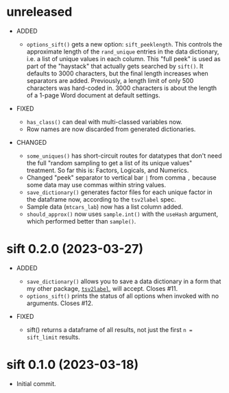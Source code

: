 # unreleased

- ADDED
    - `options_sift()` gets a new option: `sift_peeklength`. This controls the approximate length of the `rand_unique` entries in the data dictionary, i.e. a list of unique values in each column. This "full peek" is used as part of the "haystack" that actually gets searched by `sift()`. It defaults to 3000 characters, but the final length increases when separators are added. Previously, a length limit of only 500 characters was hard-coded in. 3000 characters is about the length of a 1-page Word document at default settings.

- FIXED
    - `has_class()` can deal with multi-classed variables now.
    - Row names are now discarded from generated dictionaries.

- CHANGED
    - `some_uniques()` has short-circuit routes for datatypes that don't need the full "random sampling to get a list of its unique values" treatment. So far this is: Factors, Logicals, and Numerics.
    - Changed "peek" separator to vertical bar `|` from comma `,` because some data may use commas within string values.
    - `save_dictionary()` generates factor files for each unique factor in the dataframe now, according to the `tsv2label` spec.
    - Sample  data (`mtcars_lab`) now has a list column added.
    - `should_approx()` now uses `sample.int()` with the `useHash` argument, which performed better than `sample()`.
    
    

# sift 0.2.0 (2023-03-27)

- ADDED
    - `save_dictionary()` allows you to save a data dictionary in a form that my other package, [`tsv2label`](https://github.com/DesiQuintans/tsv2label), will accept. Closes #11.
    - `options_sift()` prints the status of all options when invoked with no arguments. Closes #12.

- FIXED
    - sift() returns a dataframe of all results, not just the first `n = sift_limit` results.



# sift 0.1.0 (2023-03-18)

- Initial commit.
